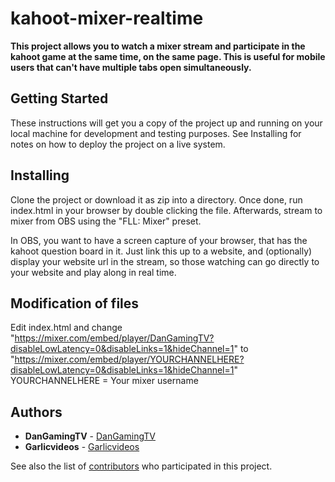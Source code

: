 # kahoot-mixer-realtime

**This project allows you to watch a mixer stream and participate in the kahoot game at the same time, on the same page. This is useful for mobile users that can't have multiple tabs open simultaneously.**

## Getting Started

These instructions will get you a copy of the project up and running on your local machine for development and testing purposes. See Installing for notes on how to deploy the project on a live system.

## Installing

Clone the project or download it as zip into a directory. Once done, run index.html in your browser by double clicking the file. Afterwards, stream to mixer from OBS using the "FLL: Mixer" preset.

In OBS, you want to have a screen capture of your browser, that has the kahoot question board in it.
Just link this up to a website, and (optionally) display your website url in the stream, so those watching can go directly to your website and play along in real time.

## Modification of files

Edit index.html and change "https://mixer.com/embed/player/DanGamingTV?disableLowLatency=0&disableLinks=1&hideChannel=1" to "https://mixer.com/embed/player/YOURCHANNELHERE?disableLowLatency=0&disableLinks=1&hideChannel=1"
YOURCHANNELHERE = Your mixer username

## Authors

* **DanGamingTV** - [DanGamingTV](https://github.com/DanGamingTV)
* **Garlicvideos** - [Garlicvideos](https://github.com/Garlicvideos)

See also the list of [contributors](https://github.com/DanGamingTV/kahoot-mixer-realtime/contributors) who participated in this project.
